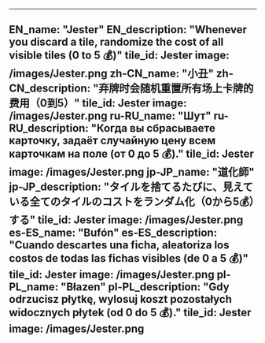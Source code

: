 ---

EN_name: "Jester"
EN_description: "Whenever you discard a tile, randomize the cost of all visible tiles (0 to 5 💰)"
tile_id: Jester
image: /images/Jester.png
zh-CN_name: "小丑"
zh-CN_description: "弃牌时会随机重置所有场上卡牌的费用（0到5）"
tile_id: Jester
image: /images/Jester.png
ru-RU_name: "Шут"
ru-RU_description: "Когда вы сбрасываете карточку, задаёт случайную цену всем карточкам на поле (от 0 до 5 💰)."
tile_id: Jester
image: /images/Jester.png
jp-JP_name: "道化師"
jp-JP_description: "タイルを捨てるたびに、見えている全てのタイルのコストをランダム化（0から5💰）する"
tile_id: Jester
image: /images/Jester.png
es-ES_name: "Bufón"
es-ES_description: "Cuando descartes una ficha, aleatoriza los costos de todas las fichas visibles (de 0 a 5 💰)"
tile_id: Jester
image: /images/Jester.png
pl-PL_name: "Błazen"
pl-PL_description: "Gdy odrzucisz płytkę, wylosuj koszt pozostałych widocznych płytek (od 0 do 5 💰)."
tile_id: Jester
image: /images/Jester.png
---